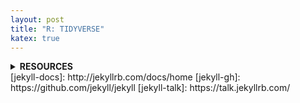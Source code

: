 ```yaml
---
layout: post
title: "R: TIDYVERSE"
katex: true
---
```

<details class="collapse-box"><summary class="collapse-box-title"><b>RESOURCES</b></summary><div markdown="1"><sup><hr>

- [Github - Tidy Tuesday](https://github.com/rfordatascience/tidytuesday)

- [Youtube - David Robinson](https://www.youtube.com/playlist?list=PL19ev-r1GBwkuyiwnxoHTRC8TTqP8OEi8)
<hr>

<p class="collapse-box-p">END</p></div></details>
[jekyll-docs]: http://jekyllrb.com/docs/home
[jekyll-gh]:   https://github.com/jekyll/jekyll
[jekyll-talk]: https://talk.jekyllrb.com/
